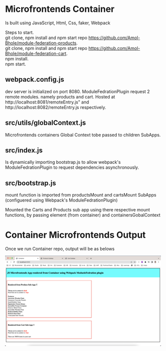 # Microfrontends Container

Is built using JavaScript, Html, Css, faker, Webpack

Steps to start.     
git clone, npm install and npm start repo https://github.com/Amol-Bhole/module-federation-products.     
git clone, npm install and npm start repo https://github.com/Amol-Bhole/module-federation-cart.     
npm install.    
npm start.       

## webpack.config.js

dev server is initialized on port 8080.
ModuleFedrationPlugin request 2 remote modules. namely products and cart. Hosted at http://localhost:8081/remoteEntry.js" and http://localhost:8082/remoteEntry.js respectively.

## src/utils/globalContext.js

Microfrontends containers Global Context tobe passed to children SubApps.

## src/index.js

Is dynamically importing bootstrap.js to allow webpack's ModuleFedrationPlugin to request dependencies asynchronously.

## src/bootstrap.js

mount function is imported from productsMount and cartsMount SubApps (configuered using Webpack's ModuleFedrationPlugin)

Mounted the Carts and Products sub app using there respective mount functions, by passing element (from container) and containersGobalContext

# Container Microfrontends Output

Once we run Container repo, output will be as belows

![alt text](https://github.com/Amol-Bhole/module-federation-container/blob/main/src/assets/container_output.png?raw=true)

